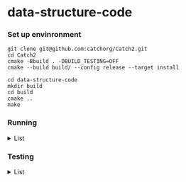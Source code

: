 # data-structure-code

### Set up envinronment

```
git clone git@github.com:catchorg/Catch2.git
cd Catch2
cmake -Bbuild . -DBUILD_TESTING=OFF
cmake --build build/ --config release --target install
```

```
cd data-structure-code
mkdir build
cd build
cmake ..
make
```

### Running
<details>
  <summary>List</summary>

- Sequence List
  ```
  cd build/bin
  ./SequenceList
  ```
- Link List
  ```
  cd build/bin
  ./LinkList
  ```
- Sequence Stack
  ```
  cd build/bin
  ./SequenceStack
  ```
- Link Stack
  ```
  cd build/bin
  ./LinkStack
  ```
</details>



### Testing
<details>
  <summary>List</summary>

- Sequence List
  ```
  cd build/bin
  ./SequenceList_test
  ```
- Link List
  ```
  cd build/bin
  ./LinkList_test
  ```
- Sequence Stack
  ```
  cd build/bin
  ./SequenceStack_test
  ```
- Link Stack
  ```
  cd build/bin
  ./LinkStack_test
  ```
</details>
